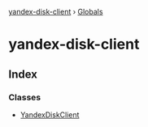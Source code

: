 [yandex-disk-client](README.md) › [Globals](globals.md)

# yandex-disk-client

## Index

### Classes

* [YandexDiskClient](classes/yandexdiskclient.md)
